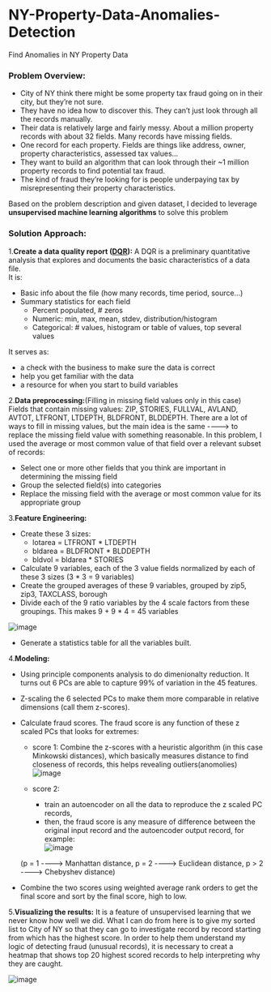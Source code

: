 # NY-Property-Data-Anomalies-Detection
Find Anomalies in NY Property Data

### Problem Overview:
- City of NY think there might be some property tax fraud going on in their city, but they’re not sure.
- They have no idea how to discover this. They can’t just look through all the records manually.
- Their data is relatively large and fairly messy. About a million property records with about 32 fields. Many records have missing fields.
- One record for each property. Fields are things like address, owner, property characteristics, assessed tax values…
- They want to build an algorithm that can look through their ~1 million property records to find potential tax fraud.
- The kind of fraud they’re looking for is people underpaying tax by misrepresenting their property characteristics.  
  
Based on the problem description and given dataset, I decided to leverage **unsupervised machine learning algorithms** to solve this problem 

### Solution Approach:
1.**Create a data quality report ([DQR](NY%20Data%20Quailty%20Report.pdf)):** A DQR is a preliminary quantitative analysis that explores and documents the basic characteristics of a data file.  
It is:
- Basic info about the file (how many records, time period, source…)
- Summary statistics for each field
  - Percent populated, # zeros
  - Numeric: min, max, mean, stdev, distribution/histogram
  - Categorical: # values, histogram or table of values, top several values

It serves as:
- a check with the business to make sure the data is correct
- help you get familiar with the data
- a resource for when you start to build variables

2.**Data preprocessing:**(Filling in missing field values only in this case)   
Fields that contain missing values: ZIP, STORIES, FULLVAL, AVLAND, AVTOT, LTFRONT, LTDEPTH, BLDFRONT, BLDDEPTH. There are a lot of ways to fill in missing values, but the main idea is the same ----> to replace the missing field value with something reasonable. In this problem, I used the average or most common value of that field over a relevant subset of records:
  - Select one or more other fields that you think are important in determining the missing field
  - Group the selected field(s) into categories
  - Replace the missing field with the average or most common value for its appropriate group

3.**Feature Engineering:**
- Create these 3 sizes:
  - lotarea = LTFRONT * LTDEPTH
  - bldarea = BLDFRONT * BLDDEPTH
  - bldvol = bldarea * STORIES
- Calculate 9 variables, each of the 3 value fields normalized by each of these 3 sizes (3 * 3 = 9 variables)
- Create the grouped averages of these 9 variables, grouped by zip5, zip3, TAXCLASS, borough
- Divide each of the 9 ratio variables by the 4 scale factors from these groupings. This makes 9 + 9 * 4 = 45 variables
  
    
![image](https://user-images.githubusercontent.com/72418274/117077600-47659b80-aced-11eb-84a4-86b8c0403dff.png)

- Generate a statistics table for all the variables built.

4.**Modeling:**
- Using principle components analysis to do dimenionalty reduction. It turns out 6 PCs are able to capture 99% of variation in the 45 features.
- Z-scaling the 6 selected PCs to make them more comparable in relative dimensions (call them z-scores).
- Calculate fraud scores. The fraud score is any function of these z scaled PCs that looks for extremes:
  - score 1: Combine the z-scores with a heuristic algorithm (in this case Minkowski distances), which basically measures distance to find closeness of records, this helps revealing outliers(anomolies)  
 ![image](https://user-images.githubusercontent.com/72418274/117088307-fcf11880-ad06-11eb-9c00-6b8e6d45400f.png)  

  - score 2:
    - train an autoencoder on all the data to reproduce the z scaled PC records, 
    - then, the fraud score is any measure of difference between the original input record and the autoencoder output record, for example:  
  ![image](https://user-images.githubusercontent.com/72418274/117088684-08910f00-ad08-11eb-9284-e9b23c65fd07.png)  
  
  (p = 1 ----> Manhattan distance, p = 2 ----> Euclidean distance, p > 2 ----> Chebyshev distance)
 - Combine the two scores using weighted average rank orders to get the final score and sort by the final score, high to low.  

5.**Visualizing the results:**
It is a feature of unsupervised learning that we never know how well we did. What I can do from here is to give my sorted list to City of NY so that they can go to investigate record by record starting from which has the highest score. In order to help them understand my logic of detecting fraud (unusual records), it is necessary to creat a heatmap that shows top 20 highest scored records to help interpreting why they are caught.

![image](https://user-images.githubusercontent.com/72418274/117089741-3deb2c00-ad0b-11eb-92a0-cd40e4ccc76a.png)


 

